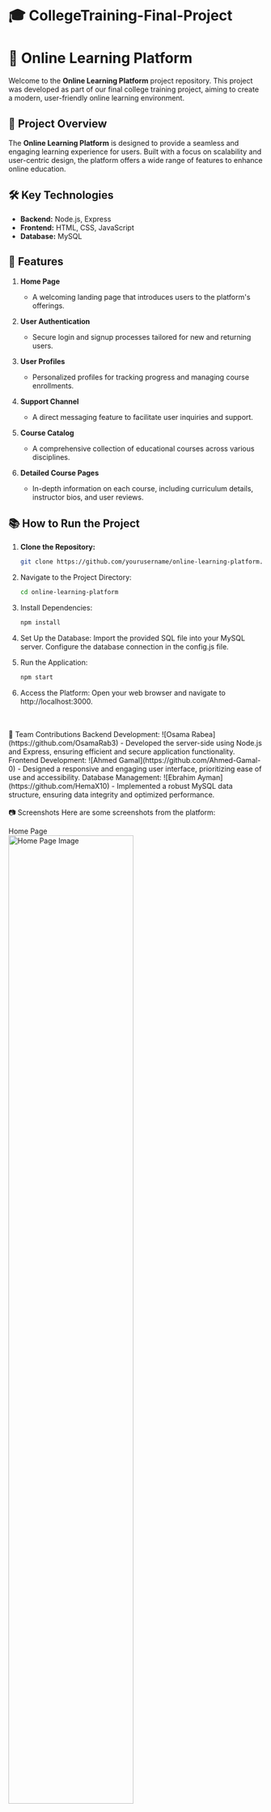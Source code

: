 # 🎓 CollegeTraining-Final-Project

# 🌟 Online Learning Platform

Welcome to the **Online Learning Platform** project repository. This project was developed as part of our final college training project, aiming to create a modern, user-friendly online learning environment.

## 🚀 Project Overview

The **Online Learning Platform** is designed to provide a seamless and engaging learning experience for users. Built with a focus on scalability and user-centric design, the platform offers a wide range of features to enhance online education.

## 🛠️ Key Technologies

- **Backend:** Node.js, Express
- **Frontend:** HTML, CSS, JavaScript
- **Database:** MySQL

## 🎯 Features

1. **Home Page**
   - A welcoming landing page that introduces users to the platform's offerings.

2. **User Authentication**
   - Secure login and signup processes tailored for new and returning users.

3. **User Profiles**
   - Personalized profiles for tracking progress and managing course enrollments.

4. **Support Channel**
   - A direct messaging feature to facilitate user inquiries and support.

5. **Course Catalog**
   - A comprehensive collection of educational courses across various disciplines.

6. **Detailed Course Pages**
   - In-depth information on each course, including curriculum details, instructor bios, and user reviews.

## 📚 How to Run the Project

1. **Clone the Repository:**
   ```bash
   git clone https://github.com/yourusername/online-learning-platform.git
2. Navigate to the Project Directory:
   ```bash
   cd online-learning-platform
3. Install Dependencies:
   ```bash
   npm install
4. Set Up the Database:
   Import the provided SQL file into your MySQL server.
   Configure the database connection in the config.js file.
   
6. Run the Application:
    ```bash
    npm start
7. Access the Platform:
   Open your web browser and navigate to http://localhost:3000.


<br/>
<br/>
👥 Team Contributions
Backend Development: ![Osama Rabea](https://github.com/OsamaRab3) - Developed the server-side using Node.js and Express, ensuring efficient and secure application functionality.
Frontend Development: ![Ahmed Gamal](https://github.com/Ahmed-Gamal-0) - Designed a responsive and engaging user interface, prioritizing ease of use and accessibility.
Database Management: ![Ebrahim Ayman](https://github.com/HemaX10)  - Implemented a robust MySQL data structure, ensuring data integrity and optimized performance.

<br/>
<br/>
📷 Screenshots
Here are some screenshots from the platform:

Home Page <br/>
<img src="image/home.png" alt="Home Page Image" width="70%" /> <br/>

User Authentication  <br/>
<img src="image/signup.png" alt="Sign Up Page Image" width="70%" /> <br/>
<img src="image/login.png" alt="Login Page Image" width="70%" /> <br/>

User Profiles  <br/>
<img src="image/profile.png" alt="Profile Page Image" width="70%" /> <br/>

Course Catalog  <br/>
<img src="image/course.png" alt="Profile Page Image" width="70%" />  <br/>

Support Channel  <br/>
<img src="image/message.png" alt="Message Page Image" width="70%" />  <br/>

<br/>
🔗 Links
Project Repository: ![Project Repository Link](gh repo clone OsamaRab3/CollegeTraining-Final-Project)


<br/>
📄 License
This project is licensed under the MIT License - see the LICENSE file for details.








